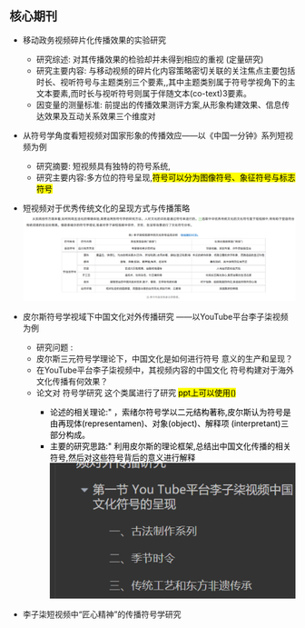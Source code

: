 ## 核心期刊
+ 移动政务视频碎片化传播效果的实验研究
  + 研究综述: 对其传播效果的检验却并未得到相应的重视  (定量研究)
  + 研究主要内容: 与移动视频的碎片化内容策略密切关联的关注焦点主要包括时长、视听符号与主题类别三个要素,,其中主题类别属于符号学视角下的主文本要素,而时长与视听符号则属于伴随文本(co-text)3要素。
  + 因变量的测量标准: 前提出的传播效果测评方案,从形象构建效果、信息传达效果及互动关系效果三个维度对

+ 从符号学角度看短视频对国家形象的传播效应——以《中国一分钟》系列短视频为例
  + 研究摘要: 短视频具有独特的符号系统,
  + 研究主要内容:多方位的符号呈现,<mark>符号可以分为图像符号、象征符号与标志符号</mark>

+ 短视频对于优秀传统文化的呈现方式与传播策略
  ![](2022-11-15-20-17-07.png)


+ 皮尔斯符号学视域下中国文化对外传播研究 ——以YouTube平台李子柒视频为例
  +  研究问题 : 
    +  皮尔斯三元符号学理论下，中国文化是如何进行符号 意义的生产和呈现？
    + 在YouTube平台李子柒视频中，其视频内容的中国文化 符号构建对于海外文化传播有何效果？   
  + 论文对 符号学研究 这个类属进行了研究 <mark>ppt上可以使用()
    +  论述的相关理论:"  ，索绪尔符号学以二元结构著称,皮尔斯认为符号是由再现体(representamen)、对象(object)、解释项 (interpretant)三部分构成。
    +  主要的研究思路:" 利用皮尔斯的理论框架,总结出中国文化传播的相关符号,然后对这些符号背后的意义进行解释
    ![](2022-11-15-20-44-45.png)


+ 李子柒短视频中“匠心精神”的传播符号学研究